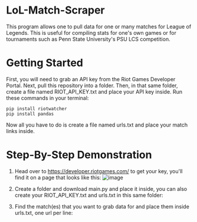 # LoL-Match-Scraper
This program allows one to pull data for one or many matches for League of Legends. This is useful for compiling stats for one's own games or for tournaments such as Penn State University's PSU LCS competition.
# Getting Started
First, you will need to grab an API key from the Riot Games Developer Portal.
Next, pull this repository into a folder.
Then, in that same folder, create a file named RIOT_API_KEY.txt and place your API key inside.
Run these commands in your terminal:
```
pip install riotwatcher
pip install pandas
```
Now all you have to do is create a file named urls.txt and place your match links inside.

# Step-By-Step Demonstration
1. Head over to https://developer.riotgames.com/ to get your key, you'll find it on a page that looks like this:
![image](https://user-images.githubusercontent.com/46391291/125374677-7e8fa300-e355-11eb-9c4f-fe753f5e73c3.png)

2. Create a folder and download main.py and place it inside, you can also create your RIOT_API_KEY.txt and urls.txt in this same folder:
3. Find the match(es) that you want to grab data for and place them inside urls.txt, one url per line:

